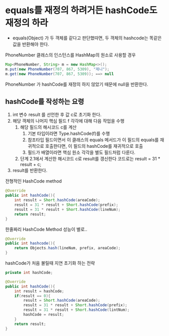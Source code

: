 # equals를 재정의 하려거든 hashCode도 재정의 하라
- equals(Object) 가 두 객체를 같다고 판단했따면, 두 객체의 hashcode는 똑같은 값을 반환해야 한다. 

PhoneNumber 클래스의 인스턴스를 HashMap의 원소로 사용할 경우
```java
Map<PhoneNumber, String> m = new HashMap<>();
m.put(new PhoneNumber(707, 867, 5309), "제니");
m.get(new PhoneNumber(707, 867, 5309)); ==> null
```

PhoneNumber 가 hashCode를 재정의 하지 않았기 때문에 null을 반환한다. 

## hashCode를 작성하는 요령
1. int 변수 result 를 선언한 후 값 c로 초기화 한다.
2. 해당 객체의 나머지 핵심 필드 f 각각에 대해 다음 작업을 수행
   1. 해당 필드의 해시코드 c를 계산
      1. 기본 타입이라면 Type.hashCode(f)를 수행
      2. 참조타입 필드이면서 이 클래스의 equals 메서드가 이 필드의 equals를 재귀적으로 호출한다면, 이 필드의 hashCode를 재귀적으로 호출
      3. 필드가 배열이라면 핵심 원소 각각을 별도 필드처럼 다룬다.
   2. 단계 2.1에서 계산한 해시코드 c로 result를 갱신한다 코드로는 result = 31 * result + c;
3. result를 반환한다.

전형적인 HashCode method
```java
@Override
public int hashCode(){
    int result = Short.hashCode(areaCode);
    result = 31 * result + Short.hashCode(prefix);
    result = 31 * result + Short.hashCode(lineNum);
    return result;
}
```

한줄짜리 HashCode Method 성능이 별로..
```java
@Override 
public int hashcode(){
    return Objects.hash(lineNum, prefix, areaCode);
}
```

hashCode가 처음 불릴때 지연 초기화 하는 전략
```java
private int hashCode;

@Override
public int hashCode(){
    int result = hashCode;
    if(result == 0){
        result = Short.hashCode(areaCode);
        result = 31 * result + Short.hashCode(prefix);
        result = 31 * result + Short.hashCode(lintNum);
        hashCode = result;
    }
    return result;
}
```

